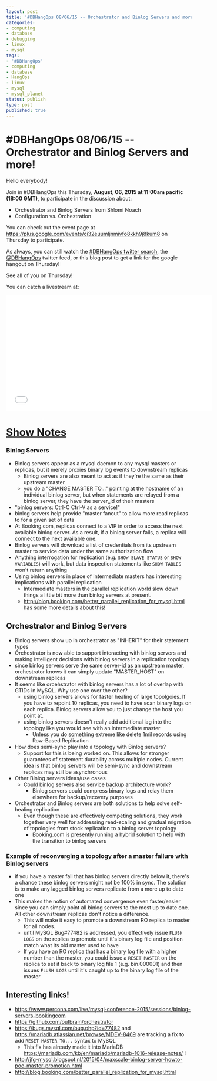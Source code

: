```yaml
---
layout: post
title: '#DBHangOps 08/06/15 -- Orchestrator and Binlog Servers and more!'
categories:
- computing
- database
- debugging
- linux
- mysql
tags:
- '#DBHangOps'
- computing
- database
- HangOps
- linux
- mysql
- mysql_planet
status: publish
type: post
published: true
---
```

\#DBHangOps 08/06/15 -- Orchestrator and Binlog Servers and more!
=========================================================

Hello everybody!

Join in \#DBHangOps this Thursday, **August, 06, 2015 at 11:00am pacific (18:00 GMT)**, to participate in the discussion about:

* Orchestrator and Binlog Servers from Shlomi Noach
* Configuration vs. Orchestration

You can check out the event page at https://plus.google.com/events/ci32euumljnmivfo8kkh9j8kum8 on Thursday to participate.

As always, you can still watch the [\#DBHangOps twitter search](https://twitter.com/search/realtime?q=%23DBHangOps), the [@DBHangOps](https://twitter.com/dbhangops) twitter feed, or this blog post to get a link for the google hangout on Thursday!

See all of you on Thursday!

You can catch a livestream at:

<iframe width="560" height="315" src="//www.youtube.com/embed/QNuAj7XsDow" frameborder="0" allowfullscreen></iframe>

<a id="show-notes" href="#show-notes">Show Notes</a>
==========

### Binlog Servers
* Binlog servers appear as a mysql daemon to any mysql masters or replicas, but it merely proxies binary log events to downstream replicas
    * Binlog servers are also meant to act as if they're the same as their upstream master
    * you do a "CHANGE MASTER TO..." pointing at the hostname of an individual binlog server, but when statements are relayed from a binlog server, they have the server_id of their masters
* "binlog servers: Ctrl-C Ctrl-V as a service!"
* binlog servers help provide "master fanout" to allow more read replicas to for a given set of data
* At Booking.com, replicas connect to a VIP in order to access the next available binlog server.  As a result, if a binlog server fails, a replica will connect to the next available one.
* Binlog servers will download a list of credentials from its upstream master to service data under the same authorization flow
* Anything interrogation for replication (e.g. `SHOW SLAVE STATUS` or `SHOW VARIABLES`) will work, but data inspection statements like `SHOW TABLES` won't return anything
* Using binlog servers in place of intermediate masters has interesting implications with parallel replication
    * Intermediate masters in the parallel replication world slow down things a little bit more than binlog servers at present.
    * http://blog.booking.com/better_parallel_replication_for_mysql.html has some more details about this!

## Orchestrator and Binlog Servers
* Binlog servers show up in orchestrator as "INHERIT" for their statement types
* Orchestrator is now able to support interacting with binlog servers and making intelligent decisions with binlog servers in a replication topology
* since binlog servers serve the same server-id as an upstream master, orchestrator knows it can simply update "MASTER_HOST" on downstream replicas
* It seems like orcehstrator with binlog servers has a lot of overlap with GTIDs in MySQL. Why use one over the other?
    * using binlog servers allows for faster healing of large topolgoies.  If you have to repoint 10 replicas, you need to have scan binary logs on each replica.  Binlog servers allow you to just change the host you point at.
    * using binlog servers doesn't really add additional lag into the topology like you would see with an intermediate master
        * Unless you do something extreme like delete 1mil records using Row-Based Replication
* How does semi-sync play into a topology with Binlog servers?
    * Support for this is being worked on.  This allows for stronger guarantees of statement durability across multiple nodes.  Current idea is that binlog servers will be semi-sync and downstream replicas may still be asynchronous
* Other Binlog servers ideas/use cases
    * Could binlog servers also service backup architecture work?
        * Binlog servers could compress binary logs and relay them elsewhere for backup/recovery purposes
* Orchestrator and Binlog servers are both solutions to help solve self-healing replication
    * Even though these are effectively competing solutions, they work together very well for addressing read-scaling and gradual migration of topologies from stock replication to a binlog server topology
        * Booking.com is presently running a hybrid solution to help with the transition to binlog servers

### Example of reconverging a topology after a master failure with Binlog servers
* if you have a master fail that has binlog servers directly below it, there's a chance these binlog servers might not be 100% in sync.  The solution is to make any lagged binlog servers replicate from a more up to date one
* This makes the notion of automated convergence even faster/easier since you can simply point all binlog servers to the most up to date one.  All other downstream replicas don't notice a difference.
    * This will make it easy to promote a downstream RO replica to master for all nodes.
    * until MySQL Bug#77482 is addressed, you effectively issue `FLUSH LOGS` on the replica to promote until it's binary log file and position match what its old master used to have
    * If you have an RO replica that has a binary log file with a higher number than the master, you could issue a `RESET MASTER` on the replica to set it back to binary log file 1 (e.g. bin.000001) and then issues `FLUSH LOGS` until it's caught up to the binary log file of the master

## Interesting links!
* https://www.percona.com/live/mysql-conference-2015/sessions/binlog-servers-bookingcom
* https://github.com/outbrain/orchestrator
* https://bugs.mysql.com/bug.php?id=77482 and https://mariadb.atlassian.net/browse/MDEV-8469 are tracking a fix to add `RESET MASTER TO...` syntax to MySQL
    * This fix has already made it into MariaDB https://mariadb.com/kb/en/mariadb/mariadb-1016-release-notes/ !
* http://jfg-mysql.blogspot.nl/2015/04/maxscale-binlog-server-howto-poc-master-promotion.html
* http://blog.booking.com/better_parallel_replication_for_mysql.html
